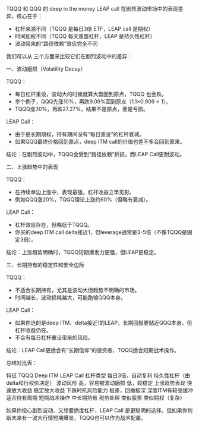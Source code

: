 TQQQ 和 QQQ 的 deep in the money LEAP call 在剧烈波动市场中的表现差异，核心在于：
- 杠杆来源不同（TQQQ 是每日3倍 ETF，LEAP call 是期权）
- 时间加权不同（TQQQ 每天重置杠杆，LEAP 是持久性杠杆）
- 波动带来的“路径依赖”效应完全不同

我们可以从 三个方面来比较它们在剧烈波动中的差异：

一、波动磨损（Volatility Decay）

TQQQ：
- 每日杠杆重设，波动大的时候就算大盘回到原点，TQQQ 也会跌。
- 举个例子，QQQ先涨10%，再跌9.09%回到原点（1.1×0.909 = 1），
- TQQQ涨30%，再跌27.27%，结果不是原点，而是亏损。

LEAP Call：
- 由于是长期期权，持有期间没有“每日重设”的杠杆衰减。
- 如果QQQ最终价格回到原点，deep ITM call的价值也差不多会回到原来。

结论：在剧烈波动中，TQQQ会受到“路径依赖”折损，而LEAP Call更耐波动。

二、上涨趋势中的表现

TQQQ：
- 在持续单边上涨中，表现最强，杠杆收益立竿见影。
- 例如QQQ涨20%，TQQQ理论上涨约60%（但略有衰减）。

LEAP Call：
- 杠杆效应存在，但略低于TQQQ。
- 你买的deep ITM call delta接近1，但leverage通常是3-5倍（不像TQQQ是固定3倍）。

结论：上涨趋势明确时，TQQQ短期爆发力更强，但LEAP更稳定。

三、长期持有的稳定性和安全边际

TQQQ：
- 不适合长期持有，尤其是波动大但趋势不明确的市场。
- 时间越长，波动损耗越大，可能跑输QQQ本身。

LEAP Call：
- 如果你选的是deep ITM、delta接近1的LEAP，长期回报更贴近QQQ本身，但杠杆收益仍在。
- 不会有每日杠杆重设带来的风险。

结论：LEAP Call更适合有“长期信仰”的投资者，TQQQ适合短期战术操作。

总结对比表：

特征	TQQQ	Deep ITM LEAP Call
杠杆类型	每日3倍，自动复利	持久性杠杆（由delta和行权价决定）
波动风险	高，容易被波动磨损	低，较稳定
上涨趋势表现	快速放大收益	稳定放大收益
下跌时抗风险能力	极差，回撤极深	深度ITM有较强缓冲
适合持有周期	短期战术操作	中长期持有
税务处理	类似股票	类似期权（复杂）

如果你担心剧烈波动、又想要适度杠杆，LEAP Call 是更聪明的选择。但如果你判断未来有一波大行情短期爆发，TQQQ也可以作为战术配置。
